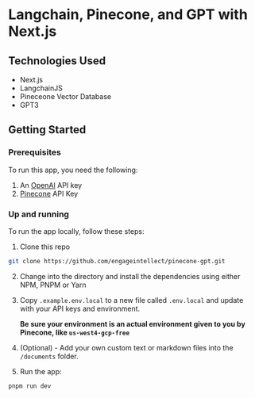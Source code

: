 # Langchain, Pinecone, and GPT with Next.js

## Technologies Used

- Next.js
- LangchainJS
- Pineceone Vector Database
- GPT3

## Getting Started

### Prerequisites

To run this app, you need the following:

1. An [OpenAI](https://platform.openai.com/) API key
2. [Pinecone](https://app.pinecone.io/) API Key

### Up and running

To run the app locally, follow these steps:

1. Clone this repo

```sh
git clone https://github.com/engageintellect/pinecone-gpt.git
```

2. Change into the directory and install the dependencies using either NPM, PNPM or Yarn

3. Copy `.example.env.local` to a new file called `.env.local` and update with your API keys and environment.

   **Be sure your environment is an actual environment given to you by Pinecone, like `us-west4-gcp-free`**

4. (Optional) - Add your own custom text or markdown files into the `/documents` folder.

5. Run the app:

```sh
pnpm run dev
```

